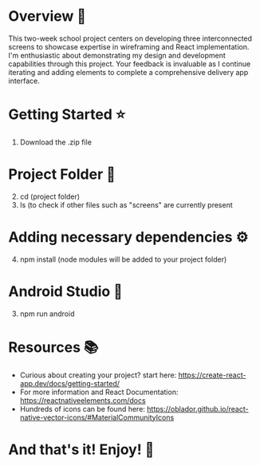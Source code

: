 # Overview 🤩
This two-week school project centers on developing three interconnected screens to showcase expertise in wireframing and React implementation. I'm enthusiastic about demonstrating my design and development capabilities through this project. Your feedback is invaluable as I continue iterating and adding elements to complete a comprehensive delivery app interface.

# Getting Started ⭐ 
1. Download the .zip file

# Project Folder 📁
2. cd (project folder)
3. ls (to check if other files such as "screens" are currently present
   
# Adding necessary dependencies ⚙️
4. npm install (node modules will be added to your project folder) 

# Android Studio 📱
3. npm run android

# Resources 📚
- Curious about creating your project? start here: https://create-react-app.dev/docs/getting-started/
- For more information and React Documentation: https://reactnativeelements.com/docs 
- Hundreds of icons can be found here: https://oblador.github.io/react-native-vector-icons/#MaterialCommunityIcons
  
# And that's it! Enjoy! 🚀


